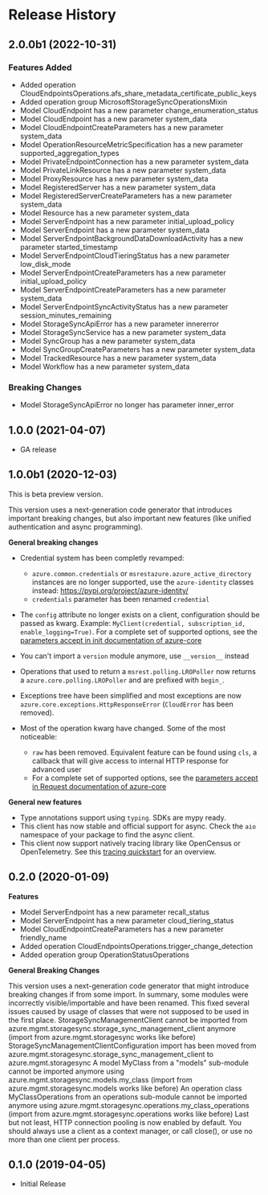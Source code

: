 # Release History

## 2.0.0b1 (2022-10-31)

### Features Added

  - Added operation CloudEndpointsOperations.afs_share_metadata_certificate_public_keys
  - Added operation group MicrosoftStorageSyncOperationsMixin
  - Model CloudEndpoint has a new parameter change_enumeration_status
  - Model CloudEndpoint has a new parameter system_data
  - Model CloudEndpointCreateParameters has a new parameter system_data
  - Model OperationResourceMetricSpecification has a new parameter supported_aggregation_types
  - Model PrivateEndpointConnection has a new parameter system_data
  - Model PrivateLinkResource has a new parameter system_data
  - Model ProxyResource has a new parameter system_data
  - Model RegisteredServer has a new parameter system_data
  - Model RegisteredServerCreateParameters has a new parameter system_data
  - Model Resource has a new parameter system_data
  - Model ServerEndpoint has a new parameter initial_upload_policy
  - Model ServerEndpoint has a new parameter system_data
  - Model ServerEndpointBackgroundDataDownloadActivity has a new parameter started_timestamp
  - Model ServerEndpointCloudTieringStatus has a new parameter low_disk_mode
  - Model ServerEndpointCreateParameters has a new parameter initial_upload_policy
  - Model ServerEndpointCreateParameters has a new parameter system_data
  - Model ServerEndpointSyncActivityStatus has a new parameter session_minutes_remaining
  - Model StorageSyncApiError has a new parameter innererror
  - Model StorageSyncService has a new parameter system_data
  - Model SyncGroup has a new parameter system_data
  - Model SyncGroupCreateParameters has a new parameter system_data
  - Model TrackedResource has a new parameter system_data
  - Model Workflow has a new parameter system_data

### Breaking Changes

  - Model StorageSyncApiError no longer has parameter inner_error

## 1.0.0 (2021-04-07)

 - GA release

## 1.0.0b1 (2020-12-03)

This is beta preview version.

This version uses a next-generation code generator that introduces important breaking changes, but also important new features (like unified authentication and async programming).

**General breaking changes**

- Credential system has been completly revamped:

  - `azure.common.credentials` or `msrestazure.azure_active_directory` instances are no longer supported, use the `azure-identity` classes instead: https://pypi.org/project/azure-identity/
  - `credentials` parameter has been renamed `credential`

- The `config` attribute no longer exists on a client, configuration should be passed as kwarg. Example: `MyClient(credential, subscription_id, enable_logging=True)`. For a complete set of
  supported options, see the [parameters accept in init documentation of azure-core](https://github.com/Azure/azure-sdk-for-python/blob/main/sdk/core/azure-core/CLIENT_LIBRARY_DEVELOPER.md#available-policies)
- You can't import a `version` module anymore, use `__version__` instead
- Operations that used to return a `msrest.polling.LROPoller` now returns a `azure.core.polling.LROPoller` and are prefixed with `begin_`.
- Exceptions tree have been simplified and most exceptions are now `azure.core.exceptions.HttpResponseError` (`CloudError` has been removed).
- Most of the operation kwarg have changed. Some of the most noticeable:

  - `raw` has been removed. Equivalent feature can be found using `cls`, a callback that will give access to internal HTTP response for advanced user
  - For a complete set of
  supported options, see the [parameters accept in Request documentation of azure-core](https://github.com/Azure/azure-sdk-for-python/blob/main/sdk/core/azure-core/CLIENT_LIBRARY_DEVELOPER.md#available-policies)

**General new features**

- Type annotations support using `typing`. SDKs are mypy ready.
- This client has now stable and official support for async. Check the `aio` namespace of your package to find the async client.
- This client now support natively tracing library like OpenCensus or OpenTelemetry. See this [tracing quickstart](https://github.com/Azure/azure-sdk-for-python/tree/main/sdk/core/azure-core-tracing-opentelemetry) for an overview.

## 0.2.0 (2020-01-09)

**Features**

  - Model ServerEndpoint has a new parameter recall_status
  - Model ServerEndpoint has a new parameter cloud_tiering_status
  - Model CloudEndpointCreateParameters has a new parameter
    friendly_name
  - Added operation CloudEndpointsOperations.trigger_change_detection
  - Added operation group OperationStatusOperations

**General Breaking Changes**

This version uses a next-generation code generator that might introduce
breaking changes if from some import. In summary, some modules were
incorrectly visible/importable and have been renamed. This fixed several
issues caused by usage of classes that were not supposed to be used in
the first place. StorageSyncManagementClient cannot be imported from
azure.mgmt.storagesync.storage_sync_management_client anymore (import
from azure.mgmt.storagesync works like before)
StorageSyncManagementClientConfiguration import has been moved from
azure.mgmt.storagesync.storage_sync_management_client to
azure.mgmt.storagesync A model MyClass from a "models" sub-module cannot
be imported anymore using azure.mgmt.storagesync.models.my_class
(import from azure.mgmt.storagesync.models works like before) An
operation class MyClassOperations from an operations sub-module cannot
be imported anymore using
azure.mgmt.storagesync.operations.my_class_operations (import from
azure.mgmt.storagesync.operations works like before) Last but not least,
HTTP connection pooling is now enabled by default. You should always use
a client as a context manager, or call close(), or use no more than one
client per process.

## 0.1.0 (2019-04-05)

  - Initial Release